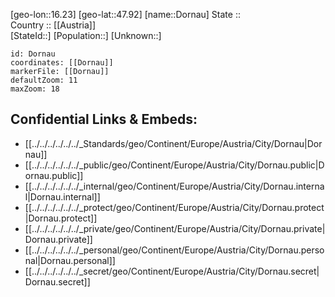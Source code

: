 ﻿---
location: [47.92,16.23] 
mapzoom: [7,12] 
mapmarker: city 
type: City
tags:
- geo/City


SpocWebEntityId: 29849
isDeleted: false
confidential: public

---
[geo-lon::16.23] 
[geo-lat::47.92] 
[name::Dornau] 
State ::  
Country :: [[Austria]]  
[StateId::] 
[Population::] 
[Unknown::] 


```leaflet
id: Dornau
coordinates: [[Dornau]] 
markerFile: [[Dornau]] 
defaultZoom: 11 
maxZoom: 18
```


## Confidential Links & Embeds: 
- [[../../../../../../_Standards/geo/Continent/Europe/Austria/City/Dornau|Dornau]] 
- [[../../../../../../_public/geo/Continent/Europe/Austria/City/Dornau.public|Dornau.public]] 
- [[../../../../../../_internal/geo/Continent/Europe/Austria/City/Dornau.internal|Dornau.internal]] 
- [[../../../../../../_protect/geo/Continent/Europe/Austria/City/Dornau.protect|Dornau.protect]] 
- [[../../../../../../_private/geo/Continent/Europe/Austria/City/Dornau.private|Dornau.private]] 
- [[../../../../../../_personal/geo/Continent/Europe/Austria/City/Dornau.personal|Dornau.personal]] 
- [[../../../../../../_secret/geo/Continent/Europe/Austria/City/Dornau.secret|Dornau.secret]] 
